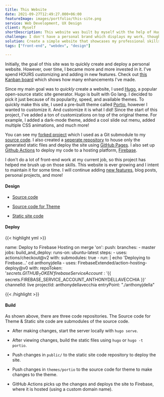 ```yaml
---
title: This Website
date: 2021-09-27T12:49:27.000+06:00
featureImage: images/portfolio/this-site.png
service: Web Development, UX Design
client: Myself
shortDescription: This website was built by myself with the help of Hugo, Portio theme, Firebase, and GitHub Pages.
challenge: I don't have a personal brand which displays my work, thoughts, skills, and experience.
solution: Create a simple website that showcases my professional skills.
tags: ["front-end", "webdev", "design"]

---
```


Initially, the goal of this site was to quickly create and deploy a personal website. However, over time, I became more and more invested in it. I've spend HOURS customizing and adding in new features. Check out [this Kanban board](https://github.com/users/anthonyjdella/projects/6) which shows how many enhancements I've made.

Since my main goal was to *quickly* create a website, I used [Hugo](https://gohugo.io/), a popular open-source static site generator. Hugo is built with Go lang. I decided to pick it just because of its popularity, speed, and available themes. To quickly make this site, I used a pre-built theme called [Portio](https://github.com/StaticMania/portio-hugo), however I wanted to customize it. And customize it is what I did! Since the start of this project, I've added a ton of customizations on top of the original theme. For example, I added a dark-mode theme, added a cool slide out menu, added multiple CSS animations, and much more! 

You can see my [forked project](https://github.com/anthonyjdella/portio-hugo) which I used as a Git submodule to my [source code](https://github.com/anthonyjdella/personal-website). I also created a [seperate repository](https://github.com/anthonyjdella/anthonyjdella.github.io) to house only the generated static files and deploy the site using [GitHub Pages](https://pages.github.com/). I also set up [Github Actions](https://github.com/features/actions) to deploy my code to a hosting platform, [Firebase](https://firebase.google.com/).

I don't do a lot of front-end work at my current job, so this project has helped me brush up on those skills. This website is ever growing and I intent to maintain it for some time. I will continue adding [new features](https://github.com/users/anthonyjdella/projects/6), blog posts, personal projects, and more! 

#### Design

* [Source code](https://github.com/anthonyjdella/personal-website)

* [Source code for Theme](https://github.com/anthonyjdella/portio-hugo)

* [Static site code](https://github.com/anthonyjdella/anthonyjdella.github.io)

#### Deploy

{{< highlight yml >}}

name: Deploy to Firebase Hosting on merge
'on':
  push:
    branches:
      - master
jobs:
  build_and_deploy:
    runs-on: ubuntu-latest
    steps:
      - uses: actions/checkout@v2
        with:
          submodules: true
      - run: |
          echo 'Deploying to Firebase...'
          cd anthonyjdella
      - uses: FirebaseExtended/action-hosting-deploy@v0
        with:
          repoToken: '${{ secrets.GITHUB_TOKEN }}'
          firebaseServiceAccount: '${{ secrets.FIREBASE_SERVICE_ACCOUNT_ANTHONYDELLAVECCHIA }}'
          channelId: live
          projectId: anthonydellavecchia
          entryPoint: "./anthonyjdella"

{{< /highlight >}}

#### Build

As shown above, there are three code repositories. The Source code for Theme & Static site code are submodules of the source code.

* After making changes, start the server locally with `hugo serve`.

* After viewing changes, build the static files using `hugo` or `hugo -t portio`.

* Push changes in `public/` to the static site code repository to deploy the site.

* Push changes in `themes/portio` to the source code for theme to make changes to the theme.

* GitHub Actions picks up the changes and deploys the site to Firebase, where it is hosted (using a custom domain name).
